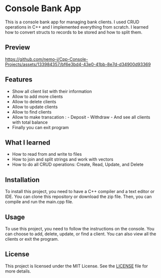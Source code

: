 # Console Bank App

This is a console bank app for managing bank clients. I used CRUD operations in C++ and I implemented everything from scratch. I learned how to convert structs to records to be stored and how to split them.


## Preview


https://github.com/nemo-i/Cpp-Console-Projects/assets/133984357/bf6e3bd4-43e0-41bb-8e7d-d34900d93369

## Features
  - Show all client list with their information
  - Allow to add more clients
  - Allow to delete clients
  - Allow to update clients
  - Allow to find clients
  - Allow to make transcation :
          - Deposit
          - Withdraw
          - And see all clients with total balance
  - Finally you can exit program  
## What I learned

- How to read from and write to files
- How to join and split strings and work with vectors
- How to do all CRUD operations: Create, Read, Update, and Delete

## Installation

To install this project, you need to have a C++ compiler and a text editor or IDE. You can clone this repository or download the zip file. Then, you can compile and run the main.cpp file.

## Usage

To use this project, you need to follow the instructions on the console. You can choose to add, delete, update, or find a client. You can also view all the clients or exit the program.

## License

This project is licensed under the MIT License. See the [LICENSE](https://www.freecodecamp.org/news/how-to-write-a-good-readme-file/) file for more details.
